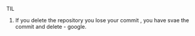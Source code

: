 TIL

1. If you delete the repository you lose your commit ,  you have svae the commit and delete - google.
